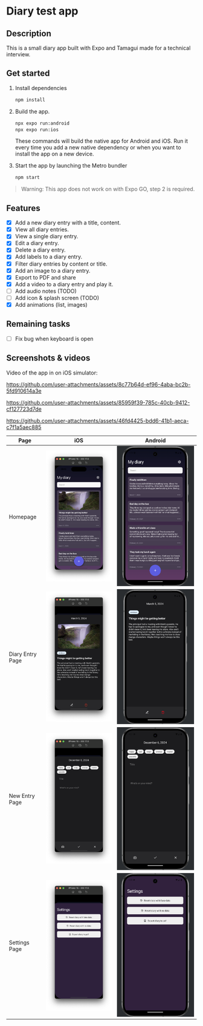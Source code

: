 # Diary test app

## Description

This is a small diary app built with Expo and Tamagui made for a technical interview.

## Get started

1. Install dependencies

   ```bash
   npm install
   ```

2. Build the app.

   ```bash
   npx expo run:android
   npx expo run:ios
   ```

   These commands will build the native app for Android and iOS. Run it every time you add a new native dependency or when you want to install the app on a new device.

3. Start the app by launching the Metro bundler

   ```bash
   npm start
   ```

> Warning: This app does not work on with Expo GO, step 2 is required.

## Features

- [x] Add a new diary entry with a title, content.
- [x] View all diary entries.
- [x] View a single diary entry.
- [x] Edit a diary entry.
- [x] Delete a diary entry.
- [x] Add labels to a diary entry.
- [x] Filter diary entries by content or title.
- [x] Add an image to a diary entry.
- [x] Export to PDF and share
- [x] Add a video to a diary entry and play it.
- [ ] Add audio notes (TODO)
- [ ] Add icon & splash screen (TODO)
- [x] Add animations (list, images)

## Remaining tasks

- [ ] Fix bug when keyboard is open

## Screenshots & videos

Video of the app in on iOS simulator:

https://github.com/user-attachments/assets/8c77b64d-ef96-4aba-bc2b-5fd910614a3e

https://github.com/user-attachments/assets/85959f39-785c-40cb-9412-cf127723d7de

https://github.com/user-attachments/assets/46fd4425-bdd6-41b1-aeca-c7f1a5aec885

| Page             | iOS                                               | Android                                                   |
| ---------------- | ------------------------------------------------- | --------------------------------------------------------- |
| Homepage         | ![Homepage iOS](./screenshots/ios-home.png)       | ![Homepage Android](./screenshots/android-home.png)       |
| Diary Entry Page | ![Entry iOS](./screenshots/ios-entry-details.png) | ![Entry Android](./screenshots/android-entry-details.png) |
| New Entry Page   | ![New Entry iOS](./screenshots/ios-new-entry.png) | ![New Entry Android](./screenshots/android-new-entry.png) |
| Settings Page    | ![Settings iOS](./screenshots/ios-settings.png)   | ![Settings Android](./screenshots/android-settings.png)   |
